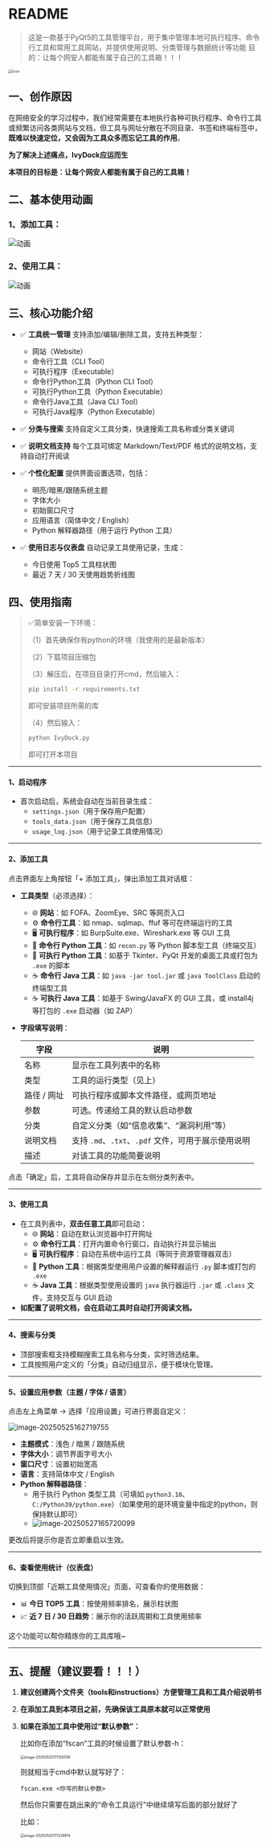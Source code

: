 # README

> 这是一款基于PyQt5的工具管理平台，用于集中管理本地可执行程序、命令行工具和常用工具网站，并提供使用说明、分类管理与数据统计等功能
> 目的：让每个网安人都能有属于自己的工具箱！！！

<img src="icon.png" alt="Icon" style="zoom:50%;" />

## 一、创作原因

在网络安全的学习过程中，我们经常需要在本地执行各种可执行程序、命令行工具或频繁访问各类网站与文档，但工具与网址分散在不同目录、书签和终端标签中，**既难以快速定位，又会因为工具众多而忘记工具的作用**。

**为了解决上述痛点，IvyDock应运而生**

**本项目的目标是：让每个网安人都能有属于自己的工具箱！**

## 二、基本使用动画

### 1、添加工具：

![动画](./img/2.gif)

### 2、使用工具：

![动画](./img/1.gif)

## 三、核心功能介绍

- ✅ **工具统一管理**
   支持添加/编辑/删除工具，支持五种类型：
  - 网站（Website）
  - 命令行工具（CLI Tool）
  - 可执行程序（Executable）
  - 命令行Python工具（Python CLI Tool）
  - 可执行Python工具（Python Executable）
  - 命令行Java工具（Java CLI Tool）
  - 可执行Java程序（Python Executable）
  
- ✅ **分类与搜索**
   支持自定义工具分类，快速搜索工具名称或分类关键词

- ✅ **说明文档支持**
   每个工具可绑定 Markdown/Text/PDF 格式的说明文档，支持自动打开阅读

- ✅ **个性化配置**
   提供界面设置选项，包括：

  - 明亮/暗黑/跟随系统主题
  - 字体大小
  - 初始窗口尺寸
  - 应用语言（简体中文 / English）
  - Python 解释器路径（用于运行 Python 工具）

- ✅ **使用日志与仪表盘**
   自动记录工具使用记录，生成：

  - 今日使用 Top5 工具柱状图
  - 最近 7 天 / 30 天使用趋势折线图

## 四、使用指南

> ✅简单安装一下环境：
>
> （1）首先确保你有python的环境（我使用的是最新版本）
>
> （2）下载项目压缩包
>
> （3）解压后，在项目目录打开cmd，然后输入：
>
> ```cmd
> pip install -r requirements.txt
> ```
>
> 即可安装项目所需的库
>
> （4）然后输入：
>
> ```cmd
> python IvyDock.py
> ```
>
> 即可打开本项目

------

#### 1、启动程序

- 首次启动后，系统会自动在当前目录生成：
  - `settings.json`（用于保存用户配置）
  - `tools_data.json`（用于保存工具信息）
  - `usage_log.json`（用于记录工具使用情况）

------

#### 2、添加工具

点击界面左上角按钮「+ 添加工具」，弹出添加工具对话框：

- **工具类型**（必须选择）：

  - 🌐 **网站**：如 FOFA、ZoomEye、SRC 等网页入口
  - ⚙️ **命令行工具**：如 nmap、sqlmap、ffuf 等可在终端运行的工具
  - 🖥 **可执行程序**：如 BurpSuite.exe、Wireshark.exe 等 GUI 工具
  - 🐍 **命令行 Python 工具**：如 `recon.py` 等 Python 脚本型工具（终端交互）
  - 🐍 **可执行 Python 工具**：如基于 Tkinter、PyQt 开发的桌面工具或打包为 `.exe` 的脚本
  - ☕ **命令行 Java 工具**：如 `java -jar tool.jar` 或 `java ToolClass` 启动的终端型工具
  - ☕ **可执行 Java 工具**：如基于 Swing/JavaFX 的 GUI 工具，或 install4j 等打包的 `.exe` 启动器（如 ZAP）

- **字段填写说明**：

  | 字段        | 说明                                                |
  | ----------- | --------------------------------------------------- |
  | 名称        | 显示在工具列表中的名称                              |
  | 类型        | 工具的运行类型（见上）                              |
  | 路径 / 网址 | 可执行程序或脚本文件路径，或网页地址                |
  | 参数        | 可选。传递给工具的默认启动参数                      |
  | 分类        | 自定义分类（如“信息收集”、“漏洞利用”等）            |
  | 说明文档    | 支持 `.md`、`.txt`、`.pdf` 文件，可用于展示使用说明 |
  | 描述        | 对该工具的功能简要说明                              |

  

点击「确定」后，工具将自动保存并显示在左侧分类列表中。

------

#### 3、使用工具

- 在工具列表中，**双击任意工具**即可启动：
  - 🌐 **网站**：自动在默认浏览器中打开网址
  - ⚙️ **命令行工具**：打开内置命令行窗口，自动执行并显示输出
  - 🖥 **可执行程序**：自动在系统中运行工具（等同于资源管理器双击）
  - 🐍 **Python 工具**：根据类型使用用户设置的解释器运行 `.py` 脚本或打包的 `.exe`
  - ☕ **Java 工具**：根据类型使用设置的 `java` 执行器运行 `.jar` 或 `.class` 文件，支持交互与 GUI 启动
- **如配置了说明文档，会在启动工具时自动打开阅读文档。**

------

#### 4、搜索与分类

- 顶部搜索框支持模糊搜索工具名称与分类，实时筛选结果。
- 工具按照用户定义的「分类」自动归组显示，便于模块化管理。

------

#### 5、设置应用参数（主题 / 字体 / 语言）

点击左上角菜单 → 选择「应用设置」可进行界面自定义：

![image-20250525162719755](./img/image-20250525162719755.png)

- **主题模式**：浅色 / 暗黑 / 跟随系统
- **字体大小**：调节界面字号大小
- **窗口尺寸**：设置初始宽高
- **语言**：支持简体中文 / English
- **Python 解释器路径**：
  - 用于执行 Python 类型工具（可填如 `python3.10`、`C:/Python39/python.exe`）（如果使用的是环境变量中指定的python，则保持默认即可）
  - ![image-20250527165720099](./img/image-20250527165720099.png)

更改后将提示你是否立即重启以生效。

------

#### 6、查看使用统计（仪表盘）

切换到顶部「近期工具使用情况」页面，可查看你的使用数据：

- 📊 **今日 TOP5 工具**：按使用频率排名，展示柱状图
- 📈 **近 7 日 / 30 日趋势**：展示你的活跃周期和工具使用频率

这个功能可以帮你精炼你的工具库哦~

------

## 五、提醒（建议要看！！！）

1. **建议创建两个文件夹（tools和instructions）方便管理工具和工具介绍说明书**

2. **在添加工具到本项目之前，先确保该工具原本就可以正常使用**

3. **如果在添加工具中使用过“默认参数”：**

   比如你在添加“fscan”工具的时候设置了默认参数-h：

   <img src="./img/image-20250525171128359.png" alt="image-20250525171128359" style="zoom: 50%;" />

   则就相当于cmd中默认就写好了：

   ```
   fscan.exe <你写的默认参数>
   ```

   然后你只需要在跳出来的“命令工具运行”中继续填写后面的部分就好了

   比如：

   <img src="./img/image-20250525171229914.png" alt="image-20250525171229914" style="zoom:50%;" />